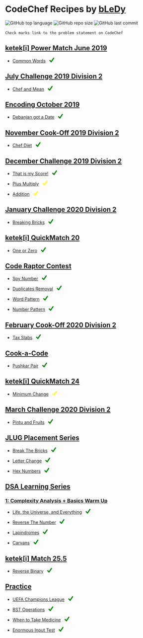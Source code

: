 # CodeChef Recipes by [bLeDy](https://www.codechef.com/users/bledy)

![GitHub top language](https://img.shields.io/github/languages/top/ibledy/codechef-recipes)
![GitHub repo size](https://img.shields.io/github/repo-size/ibledy/codechef-recipes)
![GitHub last commit](https://img.shields.io/github/last-commit/ibledy/codechef-recipes)

`Check marks link to the problem statement on CodeChef`

## [ketek[i] Power Match June 2019](https://www.codechef.com/KQ162019)

- [Common Words](KQ162019/QM16A/main.py) &nbsp; [![green_check]](https://www.codechef.com/KQ162019/problems/QM16A)


## [July Challenge 2019 Division 2](https://www.codechef.com/JULY19B)

- [Chef and Mean](JULY19B/CHFM/main.py) &nbsp; [![green_check]](https://www.codechef.com/JULY19B/problems/CHFM)


## [Encoding October 2019](https://www.codechef.com/ENOC2019)

- [Debanjan got a Date](ENOC2019/EN123/main.py) &nbsp; [![green_check]](https://www.codechef.com/ENOC2019/problems/EN123)


## [November Cook-Off 2019 Division 2](https://www.codechef.com/COOK112B)

- [Chef Diet](COOK112B/DIET/main.py) &nbsp; [![green_check]](https://www.codechef.com/COOK112B/problems/DIET)


## [December Challenge 2019 Division 2](https://www.codechef.com/DEC19B)

- [That is my Score!](DEC19B/WATSCORE/main.py) &nbsp; [![green_check]](https://www.codechef.com/DEC19B/problems/WATSCORE)

- [Plus Multiply](DEC19B/PLMU/main.py) &nbsp; [![yellow_check]](https://www.codechef.com/DEC19B/problems/PLMU)

- [Addition](DEC19B/BINADD/main.py) &nbsp; [![yellow_check]](https://www.codechef.com/DEC19B/problems/BINADD)


## [January Challenge 2020 Division 2](https://www.codechef.com/JAN20B)

- [Breaking Bricks](JAN20B/BRKBKS/main.py) &nbsp; [![green_check]](https://www.codechef.com/JAN20B/problems/BRKBKS)


## [ketek[i] QuickMatch 20](https://www.codechef.com/QM202020)

- [One or Zero](QM202020/QM20A/main.py) &nbsp; [![green_check]](https://www.codechef.com/QM202020/problems/QM20A)


## [Code Raptor Contest](https://www.codechef.com/CRPC2020)

- [Spy Number](CRPC2020/SPY05/main.py) &nbsp; [![green_check]](https://www.codechef.com/CRPC2020/problems/SPY05)

- [Duplicates Removal](CRPC2020/REMDUP01/main.py) &nbsp; [![green_check]](https://www.codechef.com/CRPC2020/problems/REMDUP01)

- [Word Pattern](CRPC2020/WOPAT04/main.py) &nbsp; [![green_check]](https://www.codechef.com/CRPC2020/problems/WOPAT04)

- [Number Pattern](CRPC2020/NUMPAT02/main.py) &nbsp; [![green_check]](https://www.codechef.com/CRPC2020/problems/NUMPAT02)


## [February Cook-Off 2020 Division 2](https://www.codechef.com/COOK115B)

- [Tax Slabs](COOK115B/SLAB/main.py) &nbsp; [![green_check]](https://www.codechef.com/COOK115B/problems/SLAB)


## [Cook-a-Code](https://www.codechef.com/CACD2020)

- [Pushkar Pair](CACD2020/PPPR/main.py) &nbsp; [![green_check]](https://www.codechef.com/CACD2020/problems/PPPR)


## [ketek[i] QuickMatch 24](https://www.codechef.com/QM242020)

- [Minimum Change](QM242020/KQM24A/main.py) &nbsp; [![yellow_check]](https://www.codechef.com/QM242020/problems/KQM24A)


## [March Challenge 2020 Division 2](https://www.codechef.com/MARCH20B)

- [Pintu and Fruits](MARCH20B/CHPINTU/main.py) &nbsp; [![green_check]](https://www.codechef.com/MARCH20B/problems/CHPINTU)


## [JLUG Placement Series](https://www.codechef.com/JLUG2020)

- [Break The Bricks](JLUG2020/BRKTBRK/main.py) &nbsp; [![green_check]](https://www.codechef.com/JLUG2020/problems/BRKTBRK)

- [Letter Change](JLUG2020/LTRCHNG/main.py) &nbsp; [![green_check]](https://www.codechef.com/JLUG2020/problems/LTRCHNG)

- [Hex Numbers](JLUG2020/HXTDC/main.py) &nbsp; [![green_check]](https://www.codechef.com/JLUG2020/problems/HXTDC)


## [DSA Learning Series](https://www.codechef.com/LEARNDSA)

### [1: Complexity Analysis + Basics Warm Up](https://www.codechef.com/LRNDSA01)

- [Life, the Universe, and Everything](LRNDSA01/TEST/main.py) &nbsp; [![green_check]](https://www.codechef.com/LRNDSA01/problems/TEST)

- [Reverse The Number](LRNDSA01/FLOW007/main.py) &nbsp; [![green_check]](https://www.codechef.com/LRNDSA01/problems/FLOW007)

- [Lapindromes](LRNDSA01/LAPIN/main.py) &nbsp; [![green_check]](https://www.codechef.com/LRNDSA01/problems/LAPIN)

- [Carvans](LRNDSA01/CARVANS/main.py) &nbsp; [![green_check]](https://www.codechef.com/LRNDSA01/problems/CARVANS)


## [ketek[i] Match 25.5](https://www.codechef.com/KM252020)

- [Reverse Binary](KM252020/QM25P5A/main.py) &nbsp; [![green_check]](https://www.codechef.com/KM252020/problems/QM25P5A)


## [Practice](https://www.codechef.com/problems/school)

- [UEFA Champions League](PRACTICE/UCL/main.py) &nbsp; [![green_check]](https://www.codechef.com/problems/UCL)

- [BST Operations](PRACTICE/BSTOPS/main.py) &nbsp; [![green_check]](https://www.codechef.com/problems/BSTOPS)

- [When to Take Medicine](PRACTICE/MEDIC/main.py) &nbsp; [![green_check]](https://www.codechef.com/problems/MEDIC)

- [Enormous Input Test](PRACTICE/INTEST/main.py) &nbsp; [![green_check]](https://www.codechef.com/problems/INTEST)


[yellow_check]: assets/yellow_check.png "Partially Solved (link to problem)"
[green_check]: assets/green_check.png "Fully Solved (link to problem)"
